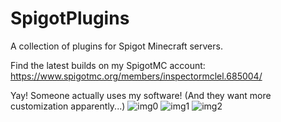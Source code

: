 # SpigotPlugins
A collection of plugins for Spigot Minecraft servers.

Find the latest builds on my SpigotMC account: https://www.spigotmc.org/members/inspectormclel.685004/

Yay! Someone actually uses my software! (And they want more customization apparently...)
![img0](https://media.discordapp.net/attachments/701284862291607655/768243759291826177/Untitled.png)
![img1](https://media.discordapp.net/attachments/701284862291607655/768243762161516564/Untitled2.png)
![img2](https://media.discordapp.net/attachments/701284862291607655/768243767424581652/Untitled4.png)
